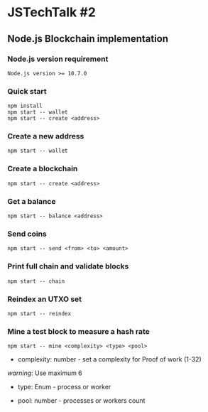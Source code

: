 # JSTechTalk #2
## Node.js Blockchain implementation

### Node.js version requirement
`Node.js version >= 10.7.0`

### Quick start

```
npm install
npm start -- wallet
npm start -- create <address>
```

### Create a new address
```
npm start -- wallet
```

### Create a blockchain
```
npm start -- create <address>
```

### Get a balance
```
npm start -- balance <address>
```

### Send coins
```
npm start -- send <from> <to> <amount>
```

### Print full chain and validate blocks
```
npm start -- chain
```

### Reindex an UTXO set
```
npm start -- reindex
```

### Mine a test block to measure a hash rate
```
npm start -- mine <complexity> <type> <pool>
```
* complexity: number - set a complexity for Proof of work (1-32)

*warning*: Use maximum 6

* type: Enum - process or worker

* pool: number - processes or workers count